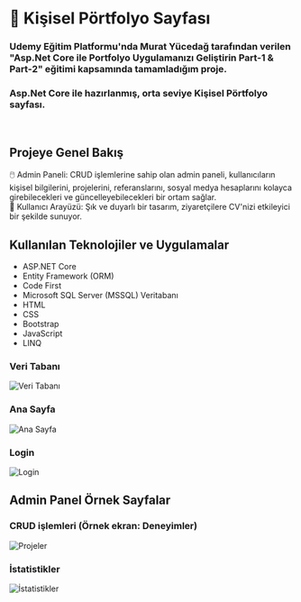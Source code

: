 <h1> 🚀 Kişisel Pörtfolyo Sayfası</h1>
<h3>Udemy Eğitim Platformu'nda Murat Yücedağ tarafından verilen "Asp.Net Core ile Portfolyo Uygulamanızı Geliştirin Part-1 & Part-2" eğitimi kapsamında tamamladığım proje.</h3>
<h3>Asp.Net Core ile hazırlanmış, orta seviye Kişisel Pörtfolyo sayfası.</h3><br />

<h2>Projeye Genel Bakış</h2>
<p>🖱️ Admin Paneli: CRUD işlemlerine sahip olan admin paneli, kullanıcıların kişisel bilgilerini, projelerini, referanslarını, sosyal medya hesaplarını kolayca girebilecekleri ve güncelleyebilecekleri bir ortam sağlar. <br>👤 Kullanıcı Arayüzü: Şık ve duyarlı bir tasarım, ziyaretçilere CV'nizi etkileyici bir şekilde sunuyor.</p>


<h2>Kullanılan Teknolojiler ve Uygulamalar</h2>
<ul>
<li>ASP.NET Core</li>
<li>Entity Framework (ORM)</li>
<li>Code First</li>
<li>Microsoft SQL Server (MSSQL) Veritabanı</li>
<li>HTML</li>
<li>CSS</li>
<li>Bootstrap</li>
<li>JavaScript</li>
<li>LINQ</li>
</ul>

<h3>Veri Tabanı</h3>
<img src="https://github.com/user-attachments/assets/f1e22b12-e8c8-4086-b5e2-40f0a3a5bb0e" title="Veri Tabanı" alt="Veri Tabanı">

<h3>Ana Sayfa</h3>
<img src="https://github.com/user-attachments/assets/660a1e07-cdc4-4b15-9a2a-d88dd703b67a" title="Ana Sayfa" alt="Ana Sayfa">

<h3>Login</h3>
<img src="https://github.com/user-attachments/assets/22a99689-d6d1-4190-8715-a6c68de5e131" title="Login" alt="Login">

<h2>Admin Panel Örnek Sayfalar</h2>
<h3>CRUD işlemleri (Örnek ekran: Deneyimler)</h3>
<img src="https://github.com/user-attachments/assets/fe43c1d3-991b-4249-aa49-b7855a5b5ce4" title="Projeler" alt="Projeler">

<h3>İstatistikler</h3>
<img src="https://github.com/user-attachments/assets/b8b7a519-96bf-412c-8228-3c9577557248" title="İstatistikler" alt="İstatistikler">
